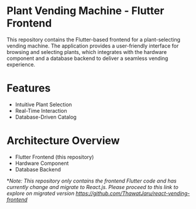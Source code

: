 # Plant Vending Machine - Flutter Frontend
This repository contains the Flutter-based frontend for a plant-selecting vending machine. The application provides a user-friendly interface for browsing and selecting plants, which integrates with the hardware component and a database backend to deliver a seamless vending experience.

# Features
- Intuitive Plant Selection
- Real-Time Interaction
- Database-Driven Catalog

# Architecture Overview
- Flutter Frontend (this repository)
- Hardware Component
- Database Backend

**Note: This repository only contains the frontend Flutter code and has currently change and migrate to React.js. Please proceed to this link to explore on migrated version https://github.com/ThawatJaru/react-vending-frontend*
